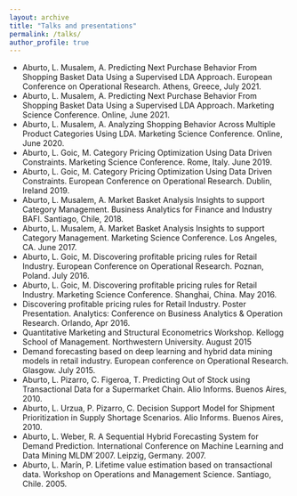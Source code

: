 ```yaml
---
layout: archive
title: "Talks and presentations"
permalink: /talks/
author_profile: true
---
```


* Aburto, L. Musalem, A. Predicting Next Purchase Behavior From Shopping Basket Data Using a Supervised LDA Approach. European Conference on Operational Research. Athens, Greece, July 2021.
* Aburto, L. Musalem, A. Predicting Next Purchase Behavior From Shopping Basket Data Using a Supervised LDA Approach. Marketing Science Conference. Online, June 2021.
* Aburto, L. Musalem, A. Analyzing Shopping Behavior Across Multiple Product Categories Using LDA. Marketing Science Conference. Online, June 2020.
*	Aburto, L. Goic, M. Category Pricing Optimization Using Data Driven Constraints. Marketing Science Conference. Rome, Italy. June 2019.
*	Aburto, L. Goic, M. Category Pricing Optimization Using Data Driven Constraints. European Conference on Operational Research. Dublin, Ireland 2019.
*	Aburto, L. Musalem, A. Market Basket Analysis Insights to support Category Management. Business Analytics for Finance and Industry BAFI. Santiago, Chile, 2018.
*	Aburto, L. Musalem, A. Market Basket Analysis Insights to support Category Management. Marketing Science Conference. Los Angeles, CA. June 2017.
*	Aburto, L. Goic, M. Discovering profitable pricing rules for Retail Industry. European Conference on Operational Research. Poznan, Poland. July 2016.
*	Aburto, L. Goic, M. Discovering profitable pricing rules for Retail Industry. Marketing Science Conference. Shanghai, China. May 2016.
*	Discovering profitable pricing rules for Retail Industry. Poster Presentation. Analytics: Conference on Business Analytics & Operation Research. Orlando, Apr 2016.
*	Quantitative Marketing and Structural Econometrics Workshop. Kellogg School of Management. Northwestern University. August 2015
*	Demand forecasting based on deep learning and hybrid data mining models in retail industry.  European conference on Operational Research. Glasgow. July 2015.
*	Aburto, L. Pizarro, C. Figeroa, T. Predicting Out of Stock using Transactional Data for a Supermarket Chain.  Alio Informs. Buenos Aires, 2010.
*	Aburto, L. Urzua, P. Pizarro, C. Decision Support Model for Shipment Prioritization in Supply Shortage Scenarios. Alio Informs. Buenos Aires, 2010.
*	Aburto, L. Weber, R. A Sequential Hybrid Forecasting System for Demand Prediction. International Conference on Machine Learning and Data Mining MLDM´2007. Leipzig, Germany. 2007.
*	Aburto, L. Marín, P. Lifetime value estimation based on transactional data. Workshop on Operations and Management Science. Santiago, Chile. 2005.
